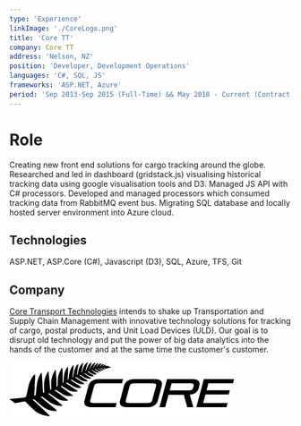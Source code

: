 ```yaml
---
type: 'Experience'
linkImage: './CoreLogo.png'
title: 'Core TT'
company: Core TT
address: 'Nelson, NZ'
position: 'Developer, Development Operations'
languages: 'C#, SQL, JS'
frameworks: 'ASP.NET, Azure'
period: 'Sep 2013-Sep 2015 (Full-Time) && May 2018 - Current (Contract)'
---
```


# Role
Creating new front end solutions for cargo tracking around the globe. Researched and led in
dashboard (gridstack.js) visualising historical tracking data using google visualisation tools and D3.
Managed JS API with C# processors. Developed and managed processors which consumed tracking
data from RabbitMQ event bus. Migrating SQL database and locally hosted server environment into
Azure cloud.

## Technologies
ASP<span>.</span>NET, ASP.Core (C#), Javascript (D3), SQL, Azure, TFS, Git

## Company
[Core Transport Technologies](https://www.core-tt.com/) intends to shake up Transportation and Supply Chain Management with innovative technology solutions for tracking of cargo, postal products, and Unit Load Devices (ULD). Our goal is to disrupt old technology and put the power of big data analytics into the hands of the customer and at the same time the customer's customer.

![Core TT](./CoreLogo.png)
